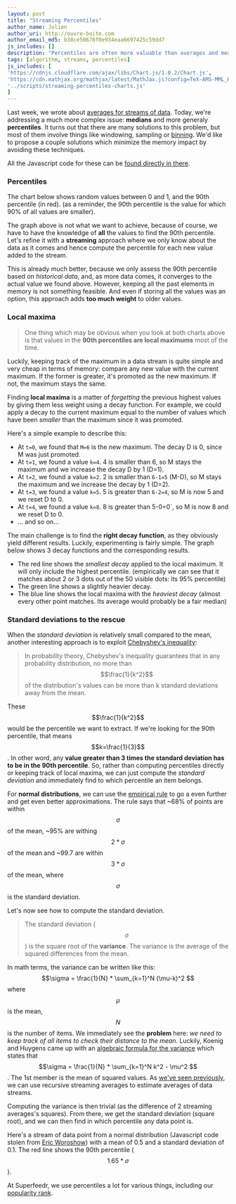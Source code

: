 ```yaml
---
layout: post
title: "Streaming Percentiles"
author_name: Julien
author_uri: http://ouvre-boite.com
author_email_md5: b30ce50678f0e934eaa6697425c59dd7
js_includes: []
description: "Percentiles are often more valuable than averages and means. In this post we show how you can monitor them on infinite streams of data."
tags: [algorithm, streams, percentiles]
js_includes: [
'https://cdnjs.cloudflare.com/ajax/libs/Chart.js/1.0.2/Chart.js',
'https://cdn.mathjax.org/mathjax/latest/MathJax.js?config=TeX-AMS-MML_HTMLorMML',
'../scripts/streaming-percentiles-charts.js'
]
---
```


Last week, we wrote about [averages for streams of data](/streaming-average/). Today, we're addressing a much more complex issue: **medians** and more generaly **percentiles**. It turns out that there are many solutions to this problem, but most of them involve things like windowing, sampling or [binning](https://en.wikipedia.org/wiki/Data_binning). We'd like to propose a couple solutions which minimize the memory impact by avoiding these techniques.

All the Javascript code for these can be [found directly in there](../scripts/streaming-percentiles-charts.js).

### Percentiles

The chart below shows random values between 0 and 1, and the 90th percentile (in red). (as a reminder, the 90th percentile is the value for which 90% of all values are smaller).

<canvas id="static-dots" width="700" height="300"></canvas>

The graph above is not what we want to achieve, because of course, we have to have the knowledge of **all** the values to find the 90th percentile. Let's refine it with a **streaming** approach where we only know about the data as it comes and hence compute the percentile for each new value added to the stream.

<canvas id="static-percentile-with-memory" width="700" height="300"></canvas>

This is already much better, because we only assess the 90th percentile based on *historical data*, and, as more data comes, it converges to the actual value we found above. However, keeping all the past elements in memory is not something feasible. And even if storing all the values was an option, this approach adds **too much weight** to older values.

### Local maxima

> One thing which may be obvious when you look at both charts above is that values in the **90th percentiles are local maximums** most of the time. 

Luckily, keeping track of the maximum in a data stream is quite simple and very cheap in terms of memory: compare any new value with the current maximum. If the former is greater, it's promoted as the new maximum. If not, the maximum stays the same. 

Finding **local maxima** is a matter of *forgetting* the previous highest values by giving them less weight using a decay function. For example, we could apply a decay to the current maximum equal to the number of values which have been *smaller* than the maximum since it was promoted.

Here's a simple example to describe this:

* At `t=0`, we found that `M=6` is the new maximum. The decay D is 0, since M was just promoted.
* At `t=1`, we found a value `k=4`. 4 is smaller than 6, so M stays the maximum and we increase the decay D by 1 (D=1).
* At `t=2`, we found a value `k=2`. 2 is smaller than `6-1=5` (M-D), so M stays the maximum and we increase the decay by 1 (D=2).
* At `t=3`, we found a value `k=5`. 5 is greater than `6-2=4`, so M is now 5 and we reset D to 0.
* At `t=4`, we found a value `k=8`. 8 is greater than 5-0=0`, so M is now 8 and we reset D to 0.
* ... and so on...

The main challenge is to find the **right decay function**, as they obviously yield different results. Luckily, experimenting is fairly simple. The graph below shows 3 decay functions and the corresponding results.

<canvas id="percentiles-as-local-maxima" width="700" height="300"></canvas>

* The red line shows the *smallest decay* applied to the local maximum. It will only include the highest percentile. (empirically we can see that it matches about 2 or 3 dots out of the 50 visible dots: its 95% percentile)
* The green line shows a slightly heavier decay. 
* The blue line shows the local maxima with the *heaviest decay* (almost every other point matches. Its average would probably be a fair median)

### Standard deviations to the rescue

When the *standard deviation* is relatively small compared to the mean, another interesting approach is to exploit [Chebyshev's inequality](https://en.wikipedia.org/wiki/Chebyshev's_inequality):

> In probability theory, Chebyshev's inequality guarantees that in any probability distribution, no more than $$\frac{1}{k^2}$$ of the distribution's values can be more than k standard deviations away from the mean.

These $$\frac{1}{k^2}$$ would be the percentile we want to extract. If we're looking for the 90th percentile, that means $$k=\frac{1}{3}$$. In other word, any **value greater than 3 times the standard deviation has to be in the 90th percentile**. So, rather than computing percentiles directly or keeping track of local maxima, we can just compute the *standard deviation* and immediately find to which percentile an item belongs.

For **normal distributions**, we can use the [empirical rule](https://en.wikipedia.org/wiki/68%E2%80%9395%E2%80%9399.7_rule) to go a even further and get even better approximations. The rule says that ~68% of points are within $$\sigma$$ of the mean, ~95% are withing $$2*\sigma$$ of the mean and ~99.7 are within $$3*\sigma$$ of the mean, where $$\sigma$$ is the standard deviation.

Let's now see how to compute the standard deviation.

> The standard deviation ($$\sigma$$) is the square root of the **variance**. The variance is the average of the squared differences from the mean.

In math terms, the variance can be written like this: $$\sigma = \frac{1}{N} * \sum_{k=1}^N (\mu-k)^2 $$ where $$\mu$$ is the mean, $$N$$ is the number of items. We immediately see the **problem** here: *we need to keep track of all items to check their distance to the mean*. Luckily, Koenig and Huygens came up with an [algebraic formula for the variance](https://en.wikipedia.org/wiki/Algebraic_formula_for_the_variance) which states that $$\sigma = \frac{1}{N} * \sum_{k=1}^N k^2 - \mu^2 $$. The 1st member is the mean of squared values. As [we've seen previously](/streaming-average/), we can use recursive streaming averages to estimate averages of data streams.

Computing the variance is then trivial (as the difference of 2 streaming averages's squares). From there, we get the standard deviation (square root), and we can then find in which percentile any data point is.

Here's a stream of data point from a normal distribution (Javascript code stolen from [Eric Woroshow](https://github.com/errcw/gaussian)) with a mean of 0.5 and a standard deviation of 0.1. The red line shows the 90th percentile ($$1.65*\sigma$$). 

<canvas id="percentiles-with-chebyshev" width="700" height="300"></canvas>

At Superfeedr, we use percentiles a lot for various things, including our [popularity rank](/feed-popularity/).


